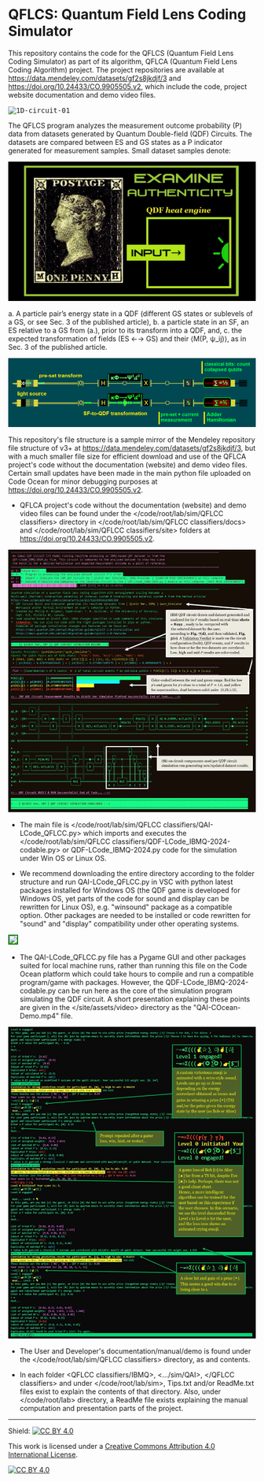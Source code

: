 # QFLCS: Quantum Field Lens Coding Simulator  

This repository contains the code for the QFLCS (Quantum Field Lens Coding Simulator) as part of its algorithm, QFLCA (Quantum Field Lens Coding Algorithm) project.
The project repositories are available at https://data.mendeley.com/datasets/gf2s8jkdjf/3 and https://doi.org/10.24433/CO.9905505.v2, which include the code, project website documentation and demo video files.

<kbd> ![1D-circuit-01](https://github.com/user-attachments/assets/df63a875-46fa-42fc-a498-6e780666718e) </kbd> 

The QFLCS program analyzes the measurement outcome probability (P) data from datasets generated by Quantum Double-field (QDF) Circuits. The datasets are compared between ES and GS states as a P indicator generated for measurement samples. Small dataset samples denote: 

<kbd> ![QDF_Demo Line](QDF_demo_line.gif) </kbd>

a. A particle pair’s energy state in a QDF (different GS states or sublevels of a GS, or see Sec. 3 of the published article),
b. a particle state in an SF, an ES relative to a GS from (a.), prior to its transform into a QDF, and,
c. the expected transformation of fields (ES ←→ GS) and their ⟨M(P, ψ_ij)⟩, as in Sec. 3 of the published article.

<kbd> ![k-trans-QDF-P-measure-IN](k-trans-QDF-P-measure-IN.png) </kbd>

This repository's file structure is a sample mirror of the Mendeley repository file structure of v3+ at https://data.mendeley.com/datasets/gf2s8jkdjf/3, but with a much smaller file size for efficient download and use of the QFLCA project's code without the documentation (website) and demo video files. Certain small updates have been made in the main python file uploaded on Code Ocean for minor debugging purposes at https://doi.org/10.24433/CO.9905505.v2. 

* QFLCA project's code without the documentation (website) and demo video files can be found under the </code/root/lab/sim/QFLCC classifiers> directory in </code/root/lab/sim/QFLCC classifiers/docs> and </code/root/lab/sim/QFLCC classifiers/site> folders at https://doi.org/10.24433/CO.9905505.v2. 

<kbd> ![QDF_Circuit_and Dataset Analysis](QDF_circuit_screenshot.jpg) </kbd>
* The main file is </code/root/lab/sim/QFLCC classifiers/QAI-LCode_QFLCC.py> which imports and executes the </code/root/lab/sim/QFLCC classifiers/QDF-LCode_IBMQ-2024-codable.py> or QDF-LCode_IBMQ-2024.py code for the simulation under Win OS or Linux OS. 

* We recommend downloading the entire <root> directory according to the folder structure and run QAI-LCode_QFLCC.py in VSC with python latest packages installed for Windows OS (the QDF game is developed for Windows OS, yet parts of the code for sound and display can be rewritten for Linux OS), e.g. "winsound" package as a compatible option. 
Other packages are needed to be installed or code rewritten for "sound" and "display" compatibility under other operating systems. 

<kbd> <img src="https://github.com/user-attachments/assets/a6e1eece-0292-441b-a752-928f56f19928" style="border: 2px solid green" /> </kbd>
 
* The QAI-LCode_QFLCC.py file has a Pygame GUI and other packages suited for local machine runs, rather than running this file on the Code Ocean platform which could take hours to compile and run a compatible program/game with packages. 
However, the  QDF-LCode_IBMQ-2024-codable.py can be run here as the core of the simulation program simulating the QDF circuit. 
A short presentation explaining these points are given in the </site/assets/video> directory as the "QAI-COcean-Demo.mp4" file.

<kbd> ![QDF Game Scores Screenshot](QDF_game_screenshot.jpg) </kbd>

* The User and Developer's documentation/manual/demo is found under the </code/root/lab/sim/QFLCC classifiers> directory, as <site-prints> and <site> contents.

* In each folder <QFLCC classifiers/IBMQ>, <.../sim/QAI>, </QFLCC classifiers> and </QI> under </code/root/lab/sim>, Tips.txt and/or ReadMe.txt files exist to explain the contents of that directory. Also, under </code/root/lab> directory, a ReadMe file exists explaining the manual computation and presentation parts of the project.

<hr />

Shield: [![CC BY 4.0][cc-by-shield]][cc-by]

This work is licensed under a
[Creative Commons Attribution 4.0 International License][cc-by].

[![CC BY 4.0][cc-by-image]][cc-by]

[cc-by]: http://creativecommons.org/licenses/by/4.0/
[cc-by-image]: https://i.creativecommons.org/l/by/4.0/88x31.png
[cc-by-shield]: https://img.shields.io/badge/License-CC%20BY%204.0-lightgrey.svg
